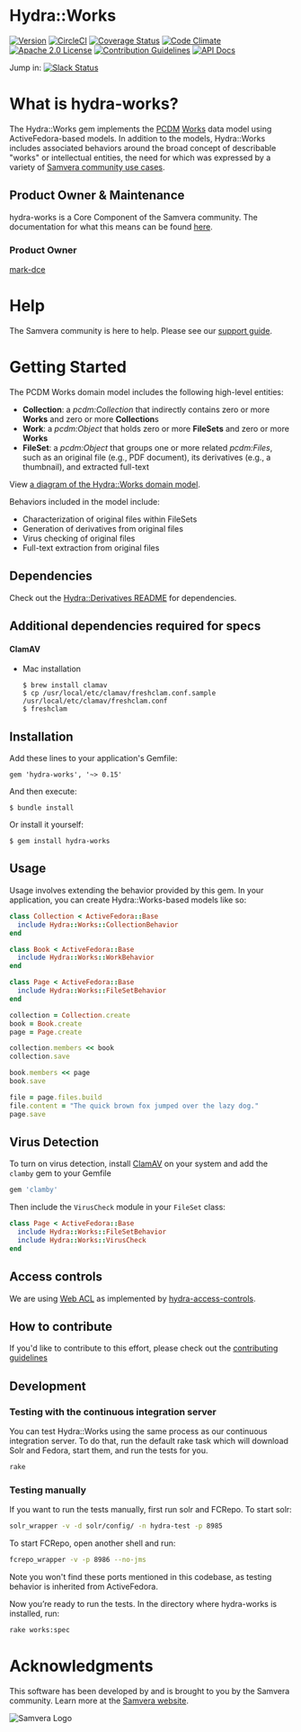 # Hydra::Works

[![Version](https://badge.fury.io/rb/hydra-works.png)](http://badge.fury.io/rb/hydra-works)
[![CircleCI](https://circleci.com/gh/samvera/hydra-works.svg?style=svg)](https://circleci.com/gh/samvera/hydra-works)
[![Coverage Status](https://coveralls.io/repos/samvera/hydra-works/badge.svg?branch=master)](https://coveralls.io/r/samvera/hydra-works?branch=master)
[![Code Climate](https://codeclimate.com/github/samvera/hydra-works/badges/gpa.svg)](https://codeclimate.com/github/samvera/hydra-works)
[![Apache 2.0 License](http://img.shields.io/badge/APACHE2-license-blue.svg)](./LICENSE)
[![Contribution Guidelines](http://img.shields.io/badge/CONTRIBUTING-Guidelines-blue.svg)](./CONTRIBUTING.md)
[![API Docs](http://img.shields.io/badge/API-docs-blue.svg)](http://rubydoc.info/gems/hydra-works)

Jump in: [![Slack Status](http://slack.samvera.org/badge.svg)](http://slack.samvera.org/)

# What is hydra-works?
The Hydra::Works gem implements the [PCDM](https://github.com/duraspace/pcdm/wiki) [Works](https://github.com/duraspace/pcdm/blob/master/pcdm-ext/works.rdf) data model using ActiveFedora-based models. In addition to the models, Hydra::Works includes associated behaviors around the broad concept of describable "works" or intellectual entities, the need for which was expressed by a variety of [Samvera community use cases](https://github.com/samvera/hydra-works/tree/master/use-cases).

## Product Owner & Maintenance

hydra-works is a Core Component of the Samvera community. The documentation for
what this means can be found
[here](http://samvera.github.io/core_components.html#requirements-for-a-core-component).

### Product Owner

[mark-dce](https://github.com/mark-dce)

# Help

The Samvera community is here to help. Please see our [support guide](./SUPPORT.md).

# Getting Started
The PCDM Works domain model includes the following high-level entities:

 * **Collection**: a *pcdm:Collection* that indirectly contains zero or more **Works** and zero or more **Collection**s
 * **Work**: a *pcdm:Object* that holds zero or more **FileSets** and zero or more **Works**
 * **FileSet**: a *pcdm:Object* that groups one or more related *pcdm:Files*, such as an original file (e.g., PDF document), its derivatives (e.g., a thumbnail), and extracted full-text

View [a diagram of the Hydra::Works domain model](https://docs.google.com/drawings/d/1if47TYgEhqDLPh3D0026B_cBLa0BEAOpWPs8AqoQMZE/edit).

Behaviors included in the model include:

 * Characterization of original files within FileSets
 * Generation of derivatives from original files
 * Virus checking of original files
 * Full-text extraction from original files

## Dependencies

Check out the [Hydra::Derivatives README](https://github.com/samvera/hydra-derivatives#dependencies) for dependencies.

## Additional dependencies required for specs

#### ClamAV
* Mac installation
  ```
  $ brew install clamav
  $ cp /usr/local/etc/clamav/freshclam.conf.sample /usr/local/etc/clamav/freshclam.conf
  $ freshclam
  ```

## Installation

Add these lines to your application's Gemfile:

    gem 'hydra-works', '~> 0.15'

And then execute:

    $ bundle install

Or install it yourself:

    $ gem install hydra-works

## Usage

Usage involves extending the behavior provided by this gem. In your application, you can create Hydra::Works-based models like so:

```ruby
class Collection < ActiveFedora::Base
  include Hydra::Works::CollectionBehavior
end

class Book < ActiveFedora::Base
  include Hydra::Works::WorkBehavior
end

class Page < ActiveFedora::Base
  include Hydra::Works::FileSetBehavior
end

collection = Collection.create
book = Book.create
page = Page.create

collection.members << book
collection.save

book.members << page
book.save

file = page.files.build
file.content = "The quick brown fox jumped over the lazy dog."
page.save
```

## Virus Detection

To turn on virus detection, install [ClamAV](https://www.clamav.net/documents/installing-clamav) on your system and add the `clamby` gem to your Gemfile

```ruby
gem 'clamby'
```

Then include the `VirusCheck` module in your `FileSet` class:

```ruby
class Page < ActiveFedora::Base
  include Hydra::Works::FileSetBehavior
  include Hydra::Works::VirusCheck
end
```

## Access controls

We are using [Web ACL](http://www.w3.org/wiki/WebAccessControl) as implemented by [hydra-access-controls](https://github.com/samvera/hydra-head/tree/master/hydra-access-controls).

## How to contribute

If you'd like to contribute to this effort, please check out the [contributing guidelines](CONTRIBUTING.md)

## Development

### Testing with the continuous integration server

You can test Hydra::Works using the same process as our continuous
integration server. To do that, run the default rake task which will download Solr and Fedora, start them,
and run the tests for you.

```bash
rake
```

### Testing manually

If you want to run the tests manually, first run solr and FCRepo. To start solr:

```bash
solr_wrapper -v -d solr/config/ -n hydra-test -p 8985
```

To start FCRepo, open another shell and run:

```bash
fcrepo_wrapper -v -p 8986 --no-jms
```
Note you won't find these ports mentioned in this codebase, as testing behavior is inherited from ActiveFedora.

Now you’re ready to run the tests. In the directory where hydra-works
is installed, run:

```bash
rake works:spec
```

# Acknowledgments

This software has been developed by and is brought to you by the Samvera community.  Learn more at the
[Samvera website](http://samvera.org/).

![Samvera Logo](https://wiki.duraspace.org/download/thumbnails/87459292/samvera-fall-font2-200w.png?version=1&modificationDate=1498550535816&api=v2)
